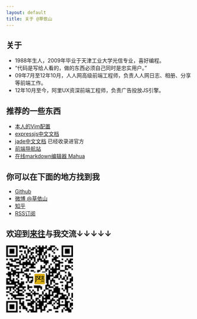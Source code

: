 ```yaml
---
layout: default
title: 关于 @草依山 
---
```


## 关于
* 1988年生人，2009年毕业于天津工业大学光信专业，喜好编程。
* “代码是写给人看的，做的东西必须自己同时是忠实用户。”
* 09年7月至12年10月，人人网高级前端工程师，负责人人网日志、相册、分享等前端工作。
* 12年10月至今，阿里UX资深前端工程师，负责广告投放JS引擎。

## 推荐的一些东西
* [本人的Vim配置](https://github.com/jserme/vim-conf)
* [expressjs中文文档](http://expressjs.jser.us)
* [jade中文文档](http://expressjs.jser.us/jade.html) 已经收录进官方
* [前端导航站](http://123.jser.us/)
* [在线markdown编辑器 Mahua](http://mahua.jser.me/)

## 你可以在下面的地方找到我
* [Github](https://github.com/jserme)
* [微博 @草依山](http://www.weibo.com/ihubo)
* [知乎](http://www.zhihu.com/people/jser.me)
* [RSS订阅](http://feed.feedsky.com/js_sru0)

## 欢迎到<a href="http://www.laiwang.com/">来往</a>与我交流↓↓↓↓↓
<img width="180" height="180" src="/images/laiwang.png" />
